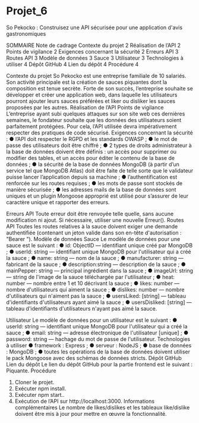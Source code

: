 # Projet_6
 So Pekocko : Construisez une API sécurisée pour une application d'avis gastronomiques

 SOMMAIRE
Note de cadrage
 Contexte du projet 2
Réalisation de l’API 2
Points de vigilance 2 Exigences concernant la sécurité 2 Erreurs API 3 Routes API 3
Modèle de données 3
Sauce 3 Utilisateur 3
Technologies à utiliser 4
Dépôt GitHub 4
Lien du dépôt 4 
Procédure 4

 Contexte du projet
So Pekocko est une entreprise familiale de 10 salariés. Son activité principale est la création de sauces piquantes dont la composition est tenue secrète. Forte de son succès, l’entreprise souhaite se développer et créer une application web, dans laquelle les utilisateurs pourront ajouter leurs sauces préférées et liker ou disliker les sauces proposées par les autres.
Réalisation de l’API
Points de vigilance
L’entreprise ayant subi quelques attaques sur son site web ces dernières semaines, le fondateur souhaite que les données des utilisateurs soient parfaitement protégées. Pour cela, l’API utilisée devra impérativement respecter des pratiques de code sécurisé.
Exigences concernant la sécurité :
● l’API doit respecter le RGPD et les standards OWASP ;
● le mot de passe des utilisateurs doit être chiffré ;
● 2 types de droits administrateur à la base de données doivent être définis : un accès
pour supprimer ou modifier des tables, et un accès pour éditer le contenu de la base
de données ;
● la sécurité de la base de données MongoDB (à partir d’un service tel que MongoDB Atlas) doit être faite de telle sorte que le validateur puisse lancer l’application depuis sa machine ;
● l’authentification est renforcée sur les routes requises ;
● les mots de passe sont stockés de manière sécurisée ;
● les adresses mails de la base de données sont uniques et un plugin Mongoose
approprié est utilisé pour s’assurer de leur caractère unique et rapporter des erreurs.

 Erreurs API
Toute erreur doit être renvoyée telle quelle, sans aucune modification ni ajout. Si nécessaire, utiliser une nouvelle Erreur().
Routes API
Toutes les routes relatives à la sauce doivent exiger une demande authentifiée (contenant un jeton valide dans son en-tête d'autorisation : "Bearer <token>").
Modèle de données
Sauce
Le modèle de données pour une sauce est le suivant :
● id: ​ObjectID​ — identifiant unique créé par MongoDB ;
● userId: ​string​ — identifiant unique MongoDB pour l'utilisateur qui a créé la
sauce ;
● name: ​string​ — nom de la sauce ;
● manufacturer: ​string​ — fabricant de la sauce ;
● description: ​string​ — description de la sauce ;
● mainPepper: ​string​ — principal ingrédient dans la sauce ;
● imageUrl: ​string​ — string de l'image de la sauce téléchargée par l'utilisateur ;
● heat: ​number​ — nombre entre 1 et 10 décrivant la sauce ;
● likes: ​number​ — nombre d'utilisateurs qui aiment la sauce ;
● dislikes: ​number​ — nombre d'utilisateurs qui n'aiment pas la sauce ;
● usersLiked: ​[string]​ — tableau d'identifiants d'utilisateurs ayant aimé la sauce ;
● usersDisliked: ​[string]​ — tableau d'identifiants d'utilisateurs n'ayant pas aimé
la sauce.

 Utilisateur
Le modèle de données pour un utilisateur est le suivant :
● userId: ​string​ — identifiant unique MongoDB pour l'utilisateur qui a créé la sauce ;
● email: ​string​ — adresse électronique de l'utilisateur [unique] ;
● password: ​string​ — hachage du mot de passe de l'utilisateur.
Technologies à utiliser
● framework : Express ;
● serveur : NodeJS ;
● base de données : MongoDB ;
● toutes les opérations de la base de données doivent utiliser le pack Mongoose avec
des schémas de données stricts.
Dépôt GitHub Lien du dépôt
Le lien du dépôt GitHub pour la partie frontend est le suivant : ​Piquante​. Procédure
1. Cloner le projet.
2. Exécuter npm install.
3. Exécuter npm start..
4. Exécution de l’API sur ​http://localhost:3000​.
Informations complémentaires
Le nombre de likes/dislikes et les tableaux like/dislike doivent être mis à jour pour mettre en œuvre la fonctionnalité.
